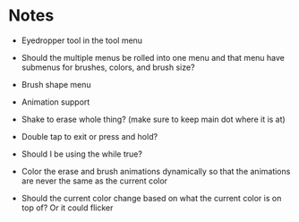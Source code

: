 # Notes

- Eyedropper tool in the tool menu
- Should the multiple menus be rolled into one menu and that menu have submenus for brushes, colors, and brush size?
- Brush shape menu
- Animation support

- Shake to erase whole thing? (make sure to keep main dot where it is at)
- Double tap to exit or press and hold?
- Should I be using the while true?
- Color the erase and brush animations dynamically so that the animations are never the same as the current color
- Should the current color change based on what the current color is on top of?  Or it could flicker
